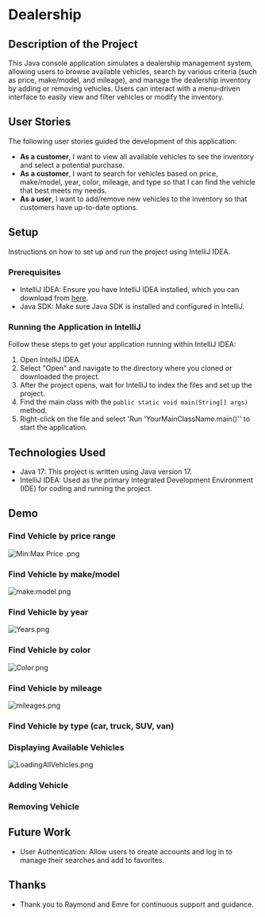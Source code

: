 # Dealership

## Description of the Project

This Java console application simulates a dealership management system, allowing users to browse available vehicles, search by various criteria (such as price, make/model, and mileage), and manage the dealership inventory by adding or removing vehicles. Users can interact with a menu-driven interface to easily view and filter vehicles or modify the inventory.

## User Stories

The following user stories guided the development of this application:

- **As a customer**, I want to view all available vehicles to see the inventory and select a potential purchase.
- **As a customer**, I want to search for vehicles based on price, make/model, year, color, mileage, and type so that I can find the vehicle that best meets my needs.
- **As a user**, I want to add/remove new vehicles to the inventory so that customers have up-to-date options.
## Setup

Instructions on how to set up and run the project using IntelliJ IDEA.

### Prerequisites

- IntelliJ IDEA: Ensure you have IntelliJ IDEA installed, which you can download from [here](https://www.jetbrains.com/idea/download/).
- Java SDK: Make sure Java SDK is installed and configured in IntelliJ.

### Running the Application in IntelliJ

Follow these steps to get your application running within IntelliJ IDEA:

1. Open IntelliJ IDEA.
2. Select "Open" and navigate to the directory where you cloned or downloaded the project.
3. After the project opens, wait for IntelliJ to index the files and set up the project.
4. Find the main class with the `public static void main(String[] args)` method.
5. Right-click on the file and select 'Run 'YourMainClassName.main()'' to start the application.

## Technologies Used

- Java 17: This project is written using Java version 17.
- IntelliJ IDEA: Used as the primary Integrated Development Environment (IDE) for coding and running the project.

## Demo
### Find Vehicle by price range
![Min:Max Price .png](imgs/Min%3AMax%20Price%20.png)
### Find Vehicle by make/model
![make:model.png](imgs/make%3Amodel.png)
### Find Vehicle by year
![Years.png](imgs/Years.png)
### Find Vehicle by color
![Color.png](imgs/Color.png)
### Find Vehicle by mileage
![mileages.png](imgs/mileages.png)
### Find Vehicle by type (car, truck, SUV, van)
### Displaying Available Vehicles
![LoadingAllVehicles.png](imgs/LoadingAllVehicles.png)
### Adding Vehicle
### Removing Vehicle


## Future Work

- User Authentication: Allow users to create accounts and log in to manage their searches and add to favorites.


## Thanks

- Thank you to Raymond and Emre for continuous support and guidance.
